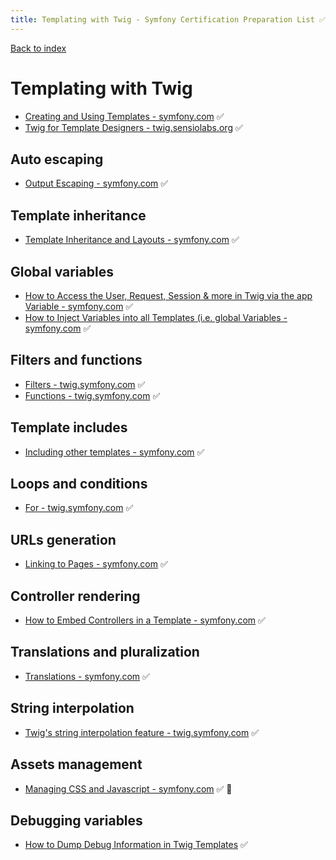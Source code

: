 ```yaml
---
title: Templating with Twig - Symfony Certification Preparation List ✅❌🌈
---
```

[Back to index](../readme.md#table-of-contents)

# Templating with Twig
- [Creating and Using Templates - symfony.com](https://symfony.com/doc/5.0/templates.html) ✅ 
- [Twig for Template Designers - twig.sensiolabs.org](https://twig.symfony.com/doc/3.x/templates.html) ✅ 

## Auto escaping
- [Output Escaping - symfony.com](https://symfony.com/doc/5.0/templates.html#output-escaping) ✅ 

## Template inheritance
- [Template Inheritance and Layouts - symfony.com](https://symfony.com/doc/5.0/templates.html#template-inheritance-and-layouts) ✅ 

## Global variables
- [How to Access the User, Request, Session & more in Twig via the app Variable - symfony.com](https://symfony.com/doc/5.0/templates.html#the-app-global-variable) ✅ 
- [How to Inject Variables into all Templates (i.e. global Variables - symfony.com](https://symfony.com/doc/5.0/templating/global_variables.html) ✅

## Filters and functions
- [Filters - twig.symfony.com](https://twig.symfony.com/doc/3.x/filters/index.html) ✅ 
- [Functions - twig.symfony.com](https://twig.symfony.com/doc/3.x/functions/index.html) ✅ 

## Template includes
- [Including other templates - symfony.com](https://symfony.com/doc/5.0/templates.html#including-templates) ✅

## Loops and conditions
- [For - twig.symfony.com](https://twig.symfony.com/doc/3.x/tags/for.html) ✅ 

## URLs generation
- [Linking to Pages - symfony.com](https://symfony.com/doc/5.0/templates.html#linking-to-pages) ✅  

## Controller rendering
- [How to Embed Controllers in a Template - symfony.com](https://symfony.com/doc/5.0/templates.html#embedding-controllers)  ✅

## Translations and pluralization
- [Translations - symfony.com](https://symfony.com/doc/5.0/translation.html) ✅ 

## String interpolation
- [Twig's string interpolation feature - twig.symfony.com](https://twig.symfony.com/doc/3.x/templates.html#string-interpolation) ✅ 

## Assets management
- [Managing CSS and Javascript - symfony.com](https://symfony.com/doc/5.0/frontend.html) ✅ 🌈

## Debugging variables
- [How to Dump Debug Information in Twig Templates](https://symfony.com/doc/5.0/templates.html#debugging-templates) ✅
